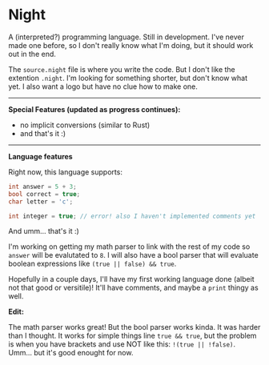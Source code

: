 # Night

A (interpreted?) programming language. Still in development. I've never made one before, so I don't really know what I'm doing, but it should work out in the end.

The `source.night` file is where you write the code. But I don't like the extention `.night`. I'm looking for something shorter, but don't know what yet. I also want a logo but have no clue how to make one.

---

**Special Features (updated as progress continues):**

- no implicit conversions (similar to Rust)
- and that's it :)

---

**Language features**

Right now, this language supports:

```.cpp
int answer = 5 + 3;
bool correct = true;
char letter = 'c';

int integer = true; // error! also I haven't implemented comments yet
```

And umm... that's it :)

I'm working on getting my math parser to link with the rest of my code so `answer` will be evalutated to `8`. I will also have a bool parser that will evaluate boolean expressions like `(true || false) && true`.

Hopefully in a couple days, I'll have my first working language done (albeit not that good or versitile)! It'll have comments, and maybe a `print` thingy as well.

**Edit:**

The math parser works great! But the bool parser works kinda. It was harder than I thought. It works for simple things line `true && true`, but the problem is when you have brackets and use NOT like this: `!(true || !false)`. Umm... but it's good enought for now.
